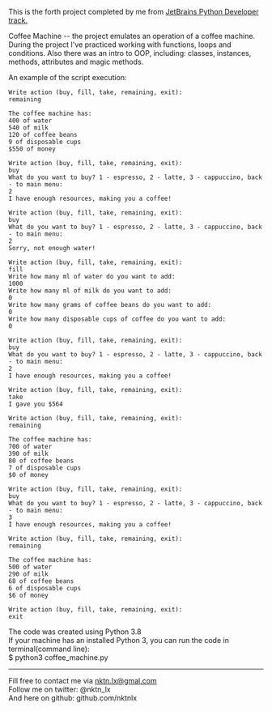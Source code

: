 This is the forth project completed by me from [JetBrains Python Developer track.](https://hyperskill.org/tracks/2)

Coffee Machine -- the project emulates an operation of a coffee machine. During the project I've practiced working with functions, loops and conditions. Also there was an intro to OOP, including: classes, instances, methods, attributes and magic methods.   

An example of the script execution:  
```
Write action (buy, fill, take, remaining, exit):
remaining

The coffee machine has:
400 of water
540 of milk
120 of coffee beans
9 of disposable cups
$550 of money

Write action (buy, fill, take, remaining, exit):
buy  
What do you want to buy? 1 - espresso, 2 - latte, 3 - cappuccino, back - to main menu:
2
I have enough resources, making you a coffee!

Write action (buy, fill, take, remaining, exit):
buy
What do you want to buy? 1 - espresso, 2 - latte, 3 - cappuccino, back - to main menu:
2
Sorry, not enough water!

Write action (buy, fill, take, remaining, exit):
fill
Write how many ml of water do you want to add:
1000
Write how many ml of milk do you want to add:
0
Write how many grams of coffee beans do you want to add:
0
Write how many disposable cups of coffee do you want to add:
0

Write action (buy, fill, take, remaining, exit):
buy 
What do you want to buy? 1 - espresso, 2 - latte, 3 - cappuccino, back - to main menu:
2
I have enough resources, making you a coffee!

Write action (buy, fill, take, remaining, exit):
take
I gave you $564

Write action (buy, fill, take, remaining, exit):
remaining

The coffee machine has:
700 of water
390 of milk
80 of coffee beans
7 of disposable cups
$0 of money

Write action (buy, fill, take, remaining, exit):
buy 
What do you want to buy? 1 - espresso, 2 - latte, 3 - cappuccino, back - to main menu:
3
I have enough resources, making you a coffee!

Write action (buy, fill, take, remaining, exit):
remaining

The coffee machine has:
500 of water
290 of milk
68 of coffee beans
6 of disposable cups
$6 of money

Write action (buy, fill, take, remaining, exit):
exit

```


The code was created using Python 3.8  
If your machine has an installed Python 3, you can run the code in terminal(command line):  
$ python3 coffee_machine.py  


--------------------------------------------
Fill free to contact me via nktn.lx@gmal.com  
Follow me on twitter: @nktn_lx  
And here on github: github.com/nktnlx  